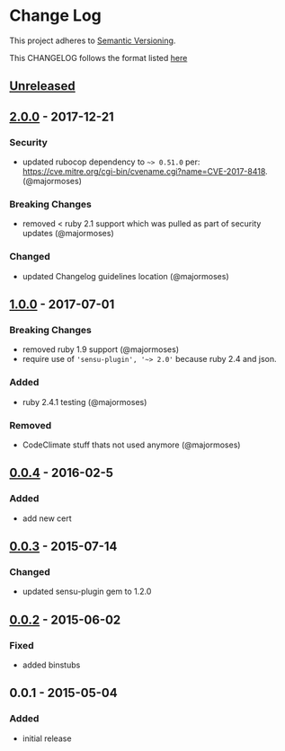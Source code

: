 # Change Log
This project adheres to [Semantic Versioning](http://semver.org/).

This CHANGELOG follows the format listed [here](https://github.com/sensu-plugins/community/blob/master/HOW_WE_CHANGELOG.md)

## [Unreleased]

## [2.0.0] - 2017-12-21
### Security
- updated rubocop dependency to `~> 0.51.0` per: https://cve.mitre.org/cgi-bin/cvename.cgi?name=CVE-2017-8418. (@majormoses)

### Breaking Changes
- removed < ruby 2.1 support which was pulled as part of security updates (@majormoses)

### Changed
- updated Changelog guidelines location (@majormoses)

## [1.0.0] - 2017-07-01
### Breaking Changes
- removed ruby 1.9 support (@majormoses)
- require use of `'sensu-plugin', '~> 2.0'` because ruby 2.4 and json.

### Added
- ruby 2.4.1 testing (@majormoses)

### Removed
- CodeClimate stuff thats not used anymore (@majormoses)

## [0.0.4] - 2016-02-5
### Added
- add new cert

## [0.0.3] - 2015-07-14
### Changed
- updated sensu-plugin gem to 1.2.0

## [0.0.2] - 2015-06-02
### Fixed
- added binstubs

## 0.0.1 - 2015-05-04
### Added
- initial release

[Unreleased]: https://github.com/sensu-plugins/sensu-plugins-ansible/compare/2.0.0...HEAD
[2.0.0]: https://github.com/sensu-plugins/sensu-plugins-ansible/compare/1.0.0..2.0.0
[1.0.0]: https://github.com/sensu-plugins/sensu-plugins-ansible/compare/0.0.4...1.0.0
[0.0.4]: https://github.com/sensu-plugins/sensu-plugins-ansible/compare/0.0.3...0.0.4
[0.0.3]: https://github.com/sensu-plugins/sensu-plugins-ansible/compare/0.0.2...0.0.3
[0.0.2]: https://github.com/sensu-plugins/sensu-plugins-ansible/compare/0.0.1...0.0.2

